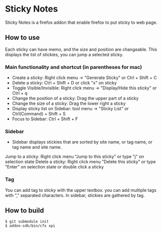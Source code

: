# Sticky Notes 

Sticky Notes is a firefox addon that enable firefox to put sticky to web page.

## How to use
Each sticky can have memo, and the size and position are changeable.
This displays the list of stickies, you can jump a selected sticky.

### Main functionality and shortcut (in parentheses for mac)

- Create a sticky: Right click menu -> "Generate Sticky" or Ctrl + Shift + C
- Delete a sticky: Ctrl + Shift + D or click "x" on sticky
- Toggle Visible/Invisible: Right click menu -> "Display/Hide this sticky" or Ctrl + q
- Change the position of a sticky: Drag the upper part of a sticky
- Change the size of a sticky: Drag the lower right a sticky
- Display sticky list on Sidebar: tool menu -> "Sticky List" or Ctrl(Command) + Shift + S
- Focus to Sidebar: Ctrl + Shift + F

### Sidebar
- Sidebar displays stickies that are sorted by site name, or tag name, or tag name and site name.

Jump to a sticky: Right click menu "Jump to this sticky" or type "j" on selection state
Delete a sticky: Right click menu "Delete this sticky" or type "Enter" on selection state or double click a sticky

### Tag
You can add tag to sticky with the upper textbox.
you can add multiple tags with "," separated characters.
In sidebar, stickies are gathered by tag.


## How to build
```
$ git submodule init
$ addon-sdk/bin/cfx xpi
``` 